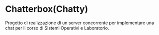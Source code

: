 # Chatterbox(Chatty)
Progetto di realizzazione di un server concorrente per implementare una chat per il corso di Sistemi Operativi e Laboratorio.
